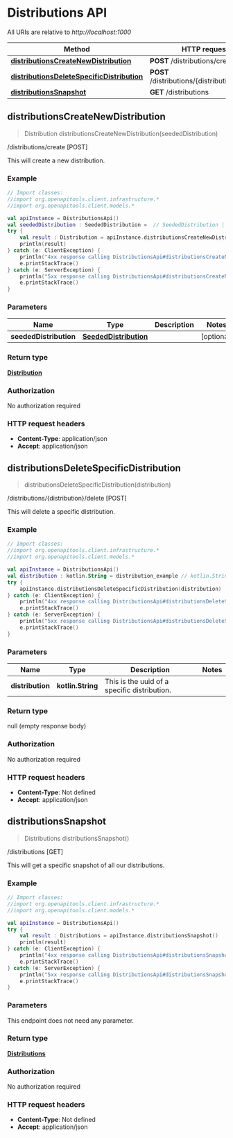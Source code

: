 # Distributions API

All URIs are relative to *http://localhost:1000*

Method | HTTP request | Description
------------- | ------------- | -------------
[**distributionsCreateNewDistribution**](DistributionsApi#distributionsCreateNewDistribution) | **POST** /distributions/create | /distributions/create [POST]
[**distributionsDeleteSpecificDistribution**](DistributionsApi#distributionsDeleteSpecificDistribution) | **POST** /distributions/\{distribution\}/delete | /distributions/\{distribution\}/delete [POST]
[**distributionsSnapshot**](DistributionsApi#distributionsSnapshot) | **GET** /distributions | /distributions [GET]


<a id="distributionsCreateNewDistribution"></a>
## **distributionsCreateNewDistribution**
> Distribution distributionsCreateNewDistribution(seededDistribution)

/distributions/create [POST]

This will create a new distribution.

### Example
```kotlin
// Import classes:
//import org.openapitools.client.infrastructure.*
//import org.openapitools.client.models.*

val apiInstance = DistributionsApi()
val seededDistribution : SeededDistribution =  // SeededDistribution | 
try {
    val result : Distribution = apiInstance.distributionsCreateNewDistribution(seededDistribution)
    println(result)
} catch (e: ClientException) {
    println("4xx response calling DistributionsApi#distributionsCreateNewDistribution")
    e.printStackTrace()
} catch (e: ServerException) {
    println("5xx response calling DistributionsApi#distributionsCreateNewDistribution")
    e.printStackTrace()
}
```

### Parameters

Name | Type | Description  | Notes
------------- | ------------- | ------------- | -------------
 **seededDistribution** | [**SeededDistribution**](SeededDistribution)|  | [optional]

### Return type

[**Distribution**](Distribution)

### Authorization

No authorization required

### HTTP request headers

 - **Content-Type**: application/json
 - **Accept**: application/json

<a id="distributionsDeleteSpecificDistribution"></a>
## **distributionsDeleteSpecificDistribution**
> distributionsDeleteSpecificDistribution(distribution)

/distributions/\{distribution\}/delete [POST]

This will delete a specific distribution.

### Example
```kotlin
// Import classes:
//import org.openapitools.client.infrastructure.*
//import org.openapitools.client.models.*

val apiInstance = DistributionsApi()
val distribution : kotlin.String = distribution_example // kotlin.String | This is the uuid of a specific distribution.
try {
    apiInstance.distributionsDeleteSpecificDistribution(distribution)
} catch (e: ClientException) {
    println("4xx response calling DistributionsApi#distributionsDeleteSpecificDistribution")
    e.printStackTrace()
} catch (e: ServerException) {
    println("5xx response calling DistributionsApi#distributionsDeleteSpecificDistribution")
    e.printStackTrace()
}
```

### Parameters

Name | Type | Description  | Notes
------------- | ------------- | ------------- | -------------
 **distribution** | **kotlin.String**| This is the uuid of a specific distribution. |

### Return type

null (empty response body)

### Authorization

No authorization required

### HTTP request headers

 - **Content-Type**: Not defined
 - **Accept**: application/json

<a id="distributionsSnapshot"></a>
## **distributionsSnapshot**
> Distributions distributionsSnapshot()

/distributions [GET]

This will get a specific snapshot of all our distributions.

### Example
```kotlin
// Import classes:
//import org.openapitools.client.infrastructure.*
//import org.openapitools.client.models.*

val apiInstance = DistributionsApi()
try {
    val result : Distributions = apiInstance.distributionsSnapshot()
    println(result)
} catch (e: ClientException) {
    println("4xx response calling DistributionsApi#distributionsSnapshot")
    e.printStackTrace()
} catch (e: ServerException) {
    println("5xx response calling DistributionsApi#distributionsSnapshot")
    e.printStackTrace()
}
```

### Parameters
This endpoint does not need any parameter.

### Return type

[**Distributions**](Distributions)

### Authorization

No authorization required

### HTTP request headers

 - **Content-Type**: Not defined
 - **Accept**: application/json

